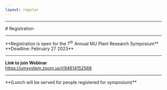 ```yaml
---
layout: regular
---
```


<hr style="clear: both;" />
# Registration 
<hr style="clear: both;" />
**Registration is open for the 7<sup>th</sup> Annual MU Plant Research Symposium** <br />
**Deadline: February 27 2023**
<hr style="clear: both;" />

**Link to join Webinar**
<br />
https://umsystem.zoom.us/j/94614152568

 <hr style="clear: both;" />
  **(Lunch will be served for people registered for symposium)**
